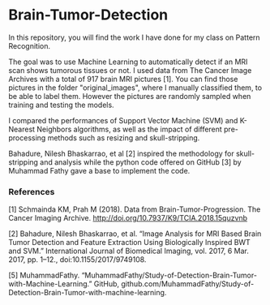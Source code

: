 # Brain-Tumor-Detection

In this repository, you will find the work I have done for my class on Pattern Recognition. 

The goal was to use Machine Learning to automatically detect if an MRI scan shows tumorous tissues or not. I used data from The Cancer Image Archives with a total of 917 brain MRI pictures [1]. You can find those pictures in the folder "original_images", where I manually classified them, to be able to label them. However the pictures are randomly sampled when training and testing the models.

I compared the performances of Support Vector Machine (SVM) and K-Nearest Neighbors algorithms, as well as the impact of different pre-processing methods such as resizing and skull-stripping.

Bahadure, Nilesh Bhaskarrao, et al [2] inspired the methodology for skull-stripping and analysis while the python code offered on GitHub [3] by Muhammad Fathy gave a base to implement the code.

### References

[1] Schmainda KM, Prah M (2018). Data from Brain-Tumor-Progression. The Cancer Imaging Archive. http://doi.org/10.7937/K9/TCIA.2018.15quzvnb

[2] Bahadure, Nilesh Bhaskarrao, et al. “Image Analysis for MRI Based Brain Tumor Detection and Feature Extraction Using Biologically Inspired BWT and SVM.” International Journal of Biomedical Imaging, vol. 2017, 6 Mar. 2017, pp. 1–12., doi:10.1155/2017/9749108.

[5] MuhammadFathy. “MuhammadFathy/Study-of-Detection-Brain-Tumor-with-Machine-Learning.” GitHub, github.com/MuhammadFathy/Study-of-Detection-Brain-Tumor-with-machine-learning.

